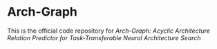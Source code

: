 # Arch-Graph
This is the official code repository for *Arch-Graph: Acyclic Architecture Relation Predictor for Task-Transferable Neural Architecture Search*

